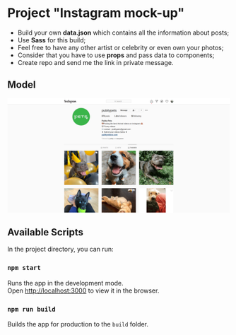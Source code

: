 # Project "Instagram mock-up"

- Build your own **data.json** which contains all the information about posts;
- Use **Sass** for this build;
- Feel free to have any other artist or celebrity or even own your photos;
- Consider that you have to use **props** and pass data to components;
- Create repo and send me the link in private message.

## Model
![screenshot](./doc/img/pubity.png)

## Available Scripts

In the project directory, you can run:

### `npm start`

Runs the app in the development mode.<br />
Open [http://localhost:3000](http://localhost:3000) to view it in the browser.

### `npm run build`

Builds the app for production to the `build` folder.<br />
